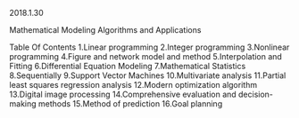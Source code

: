 2018.1.30

Mathematical Modeling Algorithms and Applications

Table Of Contents
1.Linear programming
2.Integer programming
3.Nonlinear programming
4.Figure and network model and method
5.Interpolation and Fitting
6.Differential Equation Modeling
7.Mathematical Statistics
8.Sequentially
9.Support Vector Machines
10.Multivariate analysis
11.Partial least squares regression analysis
12.Modern optimization algorithm
13.Digital image processing
14.Comprehensive evaluation and decision-making methods
15.Method of prediction
16.Goal planning